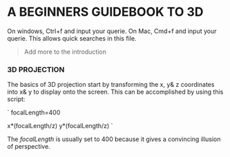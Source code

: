 # A BEGINNERS GUIDEBOOK TO 3D

On windows, Ctrl+f and input your querie. On Mac, Cmd+f and input your querie. This allows quick searches in this file.

> Add more to the introduction

### 3D PROJECTION

The basics of 3D projection start by transforming the x, y& z coordinates into x& y to display onto the screen. This can be accomplished by using this script:

`
focalLength=400

x*(focalLength/z)
y*(focalLength/z)
`

The _focalLength_ is usually set to 400 because it gives a convincing illusion of perspective.
